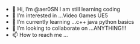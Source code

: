 - 👋 Hi, I’m @aer0SN I am still learning coding
- 👀 I’m interested in ...Video Games UE5 
- 🌱 I’m currently learning ...c++ java python basics
- 💞️ I’m looking to collaborate on ...ANYTHING!!!
- 📫 How to reach me ...

<!---
aer0SN/aer0SN is a ✨ special ✨ repository because its `README.md` (this file) appears on your GitHub profile.
You can click the Preview link to take a look at your changes.
--->
